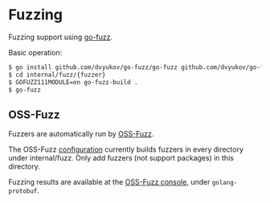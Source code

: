 # Fuzzing

Fuzzing support using [go-fuzz](https://github.com/dvyukov/go-fuzz).

Basic operation:

```sh
$ go install github.com/dvyukov/go-fuzz/go-fuzz github.com/dvyukov/go-fuzz/go-fuzz-build
$ cd internal/fuzz/{fuzzer}
$ GOFUZZ111MODULE=on go-fuzz-build .
$ go-fuzz
```

## OSS-Fuzz

Fuzzers are automatically run by
[OSS-Fuzz](https://github.com/google/oss-fuzz).

The OSS-Fuzz
[configuration](https://github.com/google/oss-fuzz/blob/master/projects/golang-protobuf/build.sh)
currently builds fuzzers in every directory under internal/fuzz.
Only add fuzzers (not support packages) in this directory.

Fuzzing results are available at the [OSS-Fuzz console](https://oss-fuzz.com/),
under `golang-protobuf`.
